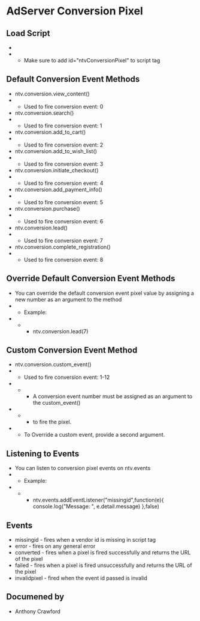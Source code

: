 AdServer Conversion Pixel
=

Load Script
------------
*  <script id="ntvConversionPixel"  src="<url to the conversion pixel script>" data-vendor-id=<vendor or advertiser id> ></script>

* * Make sure to add id="ntvConversionPixel" to script tag

Default Conversion Event Methods
------------
*  ntv.conversion.view_content()
* *  Used to fire conversion event: 0
*  ntv.conversion.search()
*  *  Used to fire conversion event: 1
*  ntv.conversion.add_to_cart()
*  *  Used to fire conversion event: 2
*  ntv.conversion.add_to_wish_list()
*  *  Used to fire conversion event: 3
*  ntv.conversion.initiate_checkout()
*  *  Used to fire conversion event: 4
*  ntv.conversion.add_payment_info()
*  *  Used to fire conversion event: 5
*  ntv.conversion.purchase()
*  *  Used to fire conversion event: 6
*  ntv.conversion.lead()
*  *  Used to fire conversion event: 7
*  ntv.conversion.complete_registration()
*  *  Used to fire conversion event: 8

Override Default Conversion Event Methods
------------
*  You can override the default conversion event pixel value by assigning a new number as an argument to the method
*  *  Example:
*  *  *  ntv.conversion.lead(7)

Custom Conversion Event Method
------------
*  ntv.conversion.custom_event()
*  *  Used to fire conversion event: 1-12
*  *  *  A conversion event number must be assigned as an argument to the custom_event()
*  *  *  to fire the pixel.
* *  To Override a custom event, provide a second argument.

Listening to Events
------------
*  You can listen to conversion pixel events on ntv.events
*  *  Example:
*  *  *  ntv.events.addEventListener("missingid",function(e){ console.log("Message: ", e.detail.message) },false)

Events
------------
*  missingid - fires when a vendor id is missing in script tag
*  error - fires on any general error
*  converted - fires when a pixel is fired successfully and returns the URL of the pixel
*  failed - fires when a pixel is fired unsuccessfully and returns the URL of the pixel
*  invalidpixel - fired when the event id passed is invalid

Documened by
------------
* Anthony Crawford